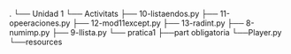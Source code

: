 .
└── Unidad 1
    └── Activitats
        ├── 10-listaendos.py
        ├── 11-opeeraciones.py
        ├── 12-mod11except.py
        ├── 13-radint.py
        ├── 8-numimp.py
        ├── 9-llista.py
    └── pratica1
        ├──part obligatoria
            └──Player.py
            └──resources
          
